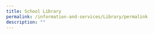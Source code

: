 ```yaml
---
title: School Library
permalink: /information-and-services/Library/permalink
description: ""
---
```

